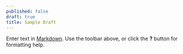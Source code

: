 ```yaml
---
published: false
draft: true
title: Sample Draft
---
```



Enter text in [Markdown](http://daringfireball.net/projects/markdown/). Use the toolbar above, or click the **?** button for formatting help.
